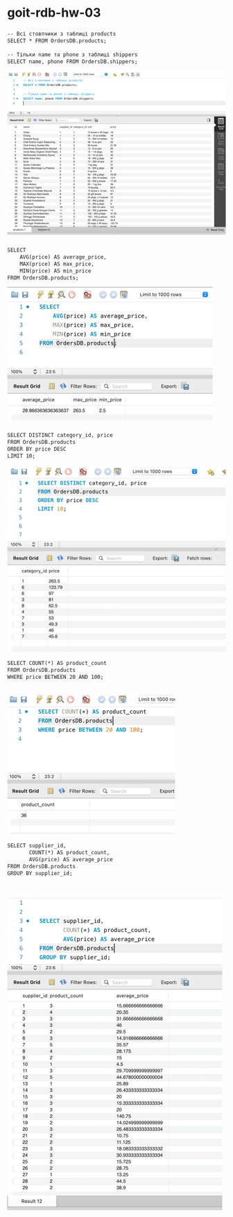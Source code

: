 # goit-rdb-hw-03
### 
```
-- Всі стовпчики з таблиці products
SELECT * FROM OrdersDB.products;

-- Тільки name та phone з таблиці shippers
SELECT name, phone FROM OrdersDB.shippers;
```


![p1_products.png](p1_products.png)

### 
```
SELECT 
    AVG(price) AS average_price,
    MAX(price) AS max_price,
    MIN(price) AS min_price
FROM OrdersDB.products;

```


![img.png](p2_price.png)

### 
```
SELECT DISTINCT category_id, price
FROM OrdersDB.products
ORDER BY price DESC
LIMIT 10;

```

![img.png](p3_limit.png)

```
SELECT COUNT(*) AS product_count
FROM OrdersDB.products
WHERE price BETWEEN 20 AND 100;


```

![img.png](p4_where.png)

```
SELECT supplier_id, 
       COUNT(*) AS product_count,
       AVG(price) AS average_price
FROM OrdersDB.products
GROUP BY supplier_id;



```

![img.png](p5.png)